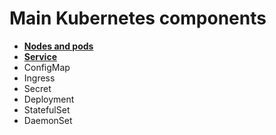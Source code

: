 # Main Kubernetes components

- __[Nodes and pods](./nodes-and-pods.md)__
- __[Service](./service.md)__
- ConfigMap
- Ingress
- Secret
- Deployment
- StatefulSet
- DaemonSet

